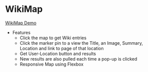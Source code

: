# WikiMap

[WikiMap Demo](https://tforward.github.io/wikiMap/)

- Features
  - Click the map to get Wiki entries
  - Click the marker pin to a view the Title, an Image, Summary, Location and link to page of that location
  - Get User-Location button and results
  - New results are also pulled each time a pop-up is clicked
  - Responsive Map using Flexbox